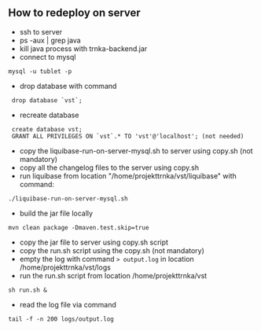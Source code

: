 ## How to redeploy on server ##

* ssh to server
* ps -aux | grep java 
* kill java process with trnka-backend.jar
* connect to mysql 
```
mysql -u tublet -p
``` 
* drop database with command
```
 drop database `vst`;
```
* recreate database 
```
 create database vst;
 GRANT ALL PRIVILEGES ON `vst`.* TO 'vst'@'localhost'; (not needed)
```
* copy the liquibase-run-on-server-mysql.sh to server using copy.sh (not mandatory)
* copy all the changelog files to the server using copy.sh
* run liquibase from location "/home/projekttrnka/vst/liquibase" with command: 
```
./liquibase-run-on-server-mysql.sh
```
* build the jar file locally 
```
mvn clean package -Dmaven.test.skip=true
```
* copy the jar file to server using copy.sh script
* copy the run.sh script using the copy.sh (not mandatory)
* empty the log with command ```> output.log``` in location /home/projekttrnka/vst/logs 
* run the run.sh script from location /home/projekttrnka/vst
```
sh run.sh &
``` 
* read the log file via command
```
tail -f -n 200 logs/output.log
```

 


